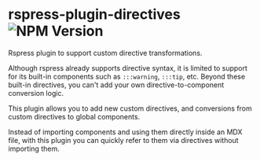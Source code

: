 # rspress-plugin-directives ![NPM Version](https://img.shields.io/npm/v/rspress-plugin-directives)

Rspress plugin to support custom directive transformations.

Although rspress already supports directive syntax, it is limited to support for its built-in components such as `:::warning`, `:::tip`, etc. Beyond these built-in directives, you can't add your own directive-to-component conversion logic.

This plugin allows you to add new custom directives, and conversions from custom directives to global components.

Instead of importing components and using them directly inside an MDX file, with this plugin you can quickly refer to them via directives without importing them.

